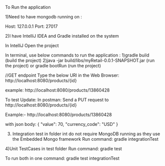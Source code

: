 To Run the application

1)Need to have mongodb running on :

Host: 127.0.0.1 Port: 27017

2)I have IntelliJ IDEA and Gradle installed on the system

In IntelliJ Open the project

In terminal, use below commands to run the application :
 1)gradle build (build the project)
 2)java -jar build/libs/myRetail-0.0.1-SNAPSHOT.jar (run the project)
 or gradle bootRun (run the project)

//GET endpoint Type the below URl in the Web Browser: http://localhost:8080/products/{id}

example: http://localhost:8080/products/13860428

To test Update: In postman: Send a PUT request to http://localhost:8080/products/{id}

Example:- http://localhost:8080/products/13860428

with json body:
{
   "value": 70,
    "currency_code": "USD"
}


3) Integration test in folder int  do not require MongoDB running as they use the Embedded Mongo framework
Run command: gradle integrationTest

4)Unit TestCases in test folder
Run command: gradle test

To run both in one command:
gradle test integrationTest